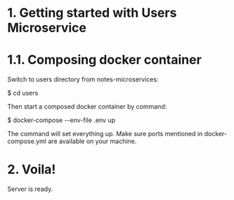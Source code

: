 # 1. Getting started with Users Microservice

# 1.1. Composing docker container

Switch to users directory from notes-microservices:

\$ cd users

Then start a composed docker container by command:

\$ docker-compose --env-file .env up

The command will set everything up. Make sure ports mentioned in docker-compose.yml are available on your machine.

# 2. Voila!

Server is ready.
